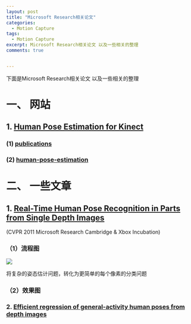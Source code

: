 ```yaml
---
layout: post
title: "Microsoft Research相关论文"
categories:
  - Motion Capture
tags:
  - Motion Capture
excerpt: Microsoft Research相关论文 以及一些相关的整理
comments: true


---
```


下面是Microsoft Research相关论文 以及一些相关的整理

# 一、 网站

## 1. [Human Pose Estimation for Kinect](https://www.microsoft.com/en-us/research/project/human-pose-estimation-for-kinect/)

### (1) [publications](https://www.microsoft.com/en-us/research/project/human-pose-estimation-for-kinect/publications/)

### (2) [human-pose-estimation](https://www.microsoft.com/en-us/research/search/?q=human-pose-estimation)

# 二、 一些文章

## 1. [Real-Time Human Pose Recognition in Parts from Single Depth Images](https://ieeexplore.ieee.org/stamp/stamp.jsp?tp=&arnumber=5995316)

(CVPR 2011    Microsoft Research Cambridge & Xbox Incubation)

### （1）流程图

![](https://wangchenjun521.github.io/assets/images/2022_05_10/001.png)

将复杂的姿态估计问题，转化为更简单的每个像素的分类问题

### （2）效果图



### 2. [Efficient regression of general-activity human poses from depth images](https://ieeexplore.ieee.org/stamp/stamp.jsp?tp=&arnumber=6126270)


